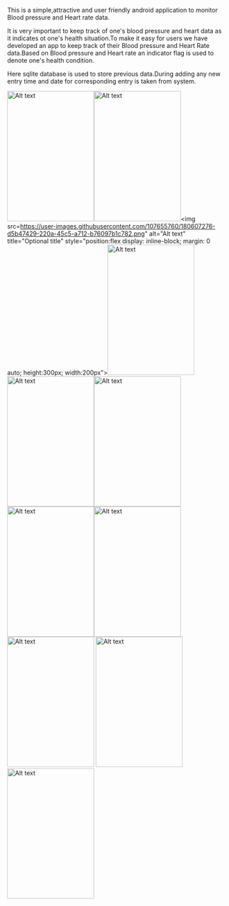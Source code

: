 This is a simple,attractive and user friendly android application to monitor Blood pressure and Heart rate data.

It is very important to keep track of one's blood pressure and heart data as it indicates ot one's health situation.To make it easy for users we have developed an app to keep track of their Blood pressure and Heart Rate data.Based on Blood pressure and Heart rate an indicator flag is used to denote one's health condition.

Here sqlite database is used to store previous data.During adding any new entry time and date for corresponding entry is taken from system.



  <img
  src="https://user-images.githubusercontent.com/107655760/180606993-c842963f-fe2f-4744-a02d-e05ceab39a38.png"
  alt="Alt text"
  title="Optional title"
  style="position:flex display: inline-block; margin: 0 auto; height:300px; width:200px"><img
  src="https://user-images.githubusercontent.com/107655760/180607232-b4c6e0c5-f236-4f72-9c6d-5c5b6385802e.png"
  alt="Alt text"
  title="Optional title"
  style="position:flex display: inline-block; margin: 0 auto; height:300px; width:200px"><img
  src=https://user-images.githubusercontent.com/107655760/180607276-d5b47429-220a-45c5-a712-b76097b1c782.png"
  alt="Alt text"
  title="Optional title"
  style="position:flex display: inline-block; margin: 0 auto; height:300px; width:200px"><img
  src="https://user-images.githubusercontent.com/107655760/176022252-406cdf0e-23ce-42cd-9fda-c35ca1adf854.png"
  alt="Alt text"
  title="Optional title"
    style="position:flex display: inline-block; margin: 0 auto; height:300px; width:200px">
  <img
  src="https://user-images.githubusercontent.com/107655760/176022410-2e2a1d52-c752-4eaa-9d1c-fc308493b63d.png"
  alt="Alt text"
  title="Optional title"
  style="position:flex display: inline-block; margin: 0 auto; height:300px; width:200px"><img
  src="https://user-images.githubusercontent.com/107655760/176023244-c458eaf5-eb91-4b83-b70a-264914154074.png"
  alt="Alt text"
  title="Optional title"
  style="position:flex display: inline-block; margin: 0 auto; height:300px; width:200px"><img
  src="https://user-images.githubusercontent.com/107655760/176023824-a3ad3b1d-6a74-495c-bbaf-091791c3fb41.png"
  alt="Alt text"
  title="Optional title"
  style="position:flex display: inline-block; margin: 0 auto; height:300px; width:200px"><img
  src="https://user-images.githubusercontent.com/107655760/176023953-c0f5a610-e0fb-4fb2-97e3-6759987caff8.png"
  alt="Alt text"
  title="Optional title"
  style="position:flex display: inline-block; margin: 0 auto; height:300px; width:200px">
   <img
  src="https://user-images.githubusercontent.com/107655760/176024043-af3a996a-12e2-4802-ae42-60e2b70d093a.png"
  alt="Alt text"
  title="Optional title"
  style="position:flex display: inline-block; margin: 0 auto; height:300px; width:200px"> <img
  src="https://user-images.githubusercontent.com/107655760/176024122-4a423cae-1960-49ba-b4fc-64111ed3e4ea.png"
  alt="Alt text"
  title="Optional title"
  style="position:flex display: inline-block; margin: 0 auto; height:300px; width:200px"><img
  src="https://user-images.githubusercontent.com/107655760/176024250-b32b089f-4741-4377-82db-8e93e45ae756.png"
  alt="Alt text"
  title="Optional title"
  style="position:flex display: inline-block; margin: 0 auto; height:300px; width:200px">
  
  








